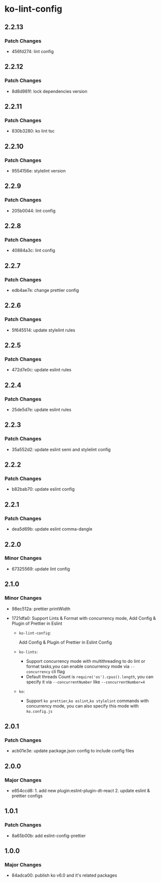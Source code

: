 # ko-lint-config

## 2.2.13

### Patch Changes

- 456fd274: lint config

## 2.2.12

### Patch Changes

- 8d8d981f: lock dependencies version

## 2.2.11

### Patch Changes

- 830b3280: ko lint tsc

## 2.2.10

### Patch Changes

- 9554156e: stylelint version

## 2.2.9

### Patch Changes

- 205b0044: lint config

## 2.2.8

### Patch Changes

- 40884a3c: lint config

## 2.2.7

### Patch Changes

- edb4ae7e: change prettier config

## 2.2.6

### Patch Changes

- 5f645514: update stylelint rules

## 2.2.5

### Patch Changes

- 472d7e0c: update eslint rules

## 2.2.4

### Patch Changes

- 25de5d7e: update eslint rules

## 2.2.3

### Patch Changes

- 35a552d2: update eslint semi and stylelint config

## 2.2.2

### Patch Changes

- b82bab70: update eslint config

## 2.2.1

### Patch Changes

- dea5d69b: update eslint comma-dangle

## 2.2.0

### Minor Changes

- 67325569: update lint config

## 2.1.0

### Minor Changes

- 98ec512a: prettier printWidth
- 1721dfa0: Support Lints & Format with concurrency mode, Add Config & Plugin of Prettier in Eslint

  - `ko-lint-config`:

    Add Config & Plugin of Prettier in Eslint Config

  - `ko-lints`:

    - Support concurrency mode with multithreading to do lint or format tasks,you can enable concurrency mode via `--concurrency` cli flag
    - Default threads Count is `require('os').cpus().length`, you can specify it via `--concurrentNumber` like `--concurrentNumber=4`

  - `ko`:
    - Support `ko prettier`,`ko eslint`,`ko stylelint` commands with concurrency mode, you can also specify this mode with `ko.config.js`

## 2.0.1

### Patch Changes

- acb01e3e: update package.json config to include config files

## 2.0.0

### Major Changes

- e854ccd8: 1. add new plugin:eslint-plugin-dt-react
  2. update eslint & prettier configs

## 1.0.1

### Patch Changes

- 8a65b00b: add eslint-config-prettier

## 1.0.0

### Major Changes

- 84adca00: publish ko v6.0 and it's related packages
